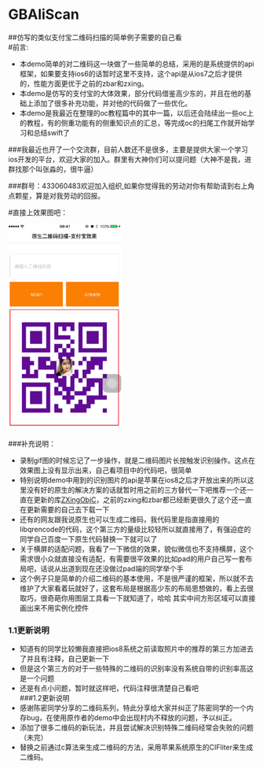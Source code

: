 # GBAliScan
##仿写的类似支付宝二维码扫描的简单例子需要的自己看<br>
#前言:<br>
* 本demo简单的对二维码这一块做了一些简单的总结，采用的是系统提供的api框架，如果要支持ios6的话暂时这里不支持，这个api是从ios7之后才提供的，性能方面更优于之前的zbar和zxing。<br>
* 本demo是仿写的支付宝的大体效果，部分代码借鉴高少东的，并且在他的基础上添加了很多补充功能，并对他的代码做了一些优化。<br>
* 本demo是我最近在整理的oc教程篇中的其中一篇，以后还会陆续出一些oc上的教程，有的侧重功能有的侧重知识点的汇总，等完成oc的扫尾工作就开始学习和总结swift了<br>

###我最近也开了一个交流群，目前人数还不是很多，主要是提供大家一个学习ios开发的平台，欢迎大家的加入。群里有大神你们可以提问题（大神不是我，进群找那个叫张淼的，很牛逼）<br>

###群号：433060483欢迎加入组织,如果你觉得我的劳动对你有帮助请到右上角点颗星，算是对我劳动的回报。<br>


#直接上效果图吧：<br>

![](https://github.com/mokey1422/gifResourceOther/blob/master/GBAliScan.gif)<br>
![]()<br>
###补充说明：<br>
* 录制gif图的时候忘记了一步操作，就是二维码图片长按触发识别操作。这点在效果图上没有显示出来，自己看项目中的代码吧，很简单<br>
* 特别说明demo中用到的识别图片的api是苹果在ios8之后才开放出来的所以这里没有好的原生的解决方案的话就暂时用之前的三方替代一下吧推荐一个还一直在更新的库[ZXingObjC](https://github.com/TheLevelUp/ZXingObjC.git)，之前的zxing和zbar都已经断更很久了这个还一直在更新需要的自己去下载一下 <br>
* 还有的网友跟我说原生也可以生成二维码，我代码里是指直接用的libqrencode的代码，这个第三方的量级比较轻所以就直接用了，有强迫症的同学自己百度一下原生代码替换一下就可以了<br> 
* 关于横屏的适配问题，我看了一下微信的效果，貌似微信也不支持横屏，这个需求很小众就直接没有适配，有需要很平效果的比如pad的用户自己写一套布局吧，话说从出道到现在还没做过pad端的同学举个手<br>
* 这个例子只是简单的介绍二维码的基本使用，不是很严谨的框架，所以就不去维护了大家看着玩就好了，这套布局是根据高少东的布局思想做的，看上去很取巧，很奇葩你用图层工具看一下就知道了，哈哈 其实中间方形区域可以直接画出来不用实例化控件<br>

### 1.1更新说明<br>
* 知道有的同学比较懒我直接把ios8系统之前读取照片中的推荐的第三方加进去了并且有注释，自己更新一下<br>
* 但是这个第三方的对于一些特殊的二维码的识别率没有系统自带的识别率高这是一个问题<br>
* 还是有点小问题，暂时就这样吧，代码注释很清楚自己看吧<br>
###1.2更新说明<br>
* 感谢陈密同学分享的二维码系列，特此分享给大家并纠正了陈密同学的一个内存bug，在使用原作者的demo中会出现村内不释放的问题，予以纠正。<br>
* 添加了很多二维码的新玩法，并且尝试解决识别特殊二维码经常会失败的问题（未完）<br>
* 替换之前通过c算法来生成二维码的方法，采用苹果系统原生的CIFliter来生成二维码。
